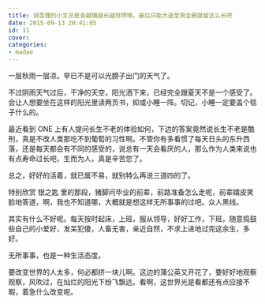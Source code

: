 ```yaml
---
title: 讲歪理的小文总是会越铺越长越觉啰嗦，最后只能大道至简全删就留这么长吧
date: 2015-09-13 20:41:05
id: 11
cover: 
categories:
- madao
---
```


 一层秋雨一层凉。早已不是可以光膀子出门的天气了。

 不过阴雨天气过后，干净的天空，阳光洒下来，已经完全跟夏天不是一个感受了。会让人想要坐在这样的阳光里读两页书，抑或小睡一阵。切记，小睡一定要盖个毯子什么的。

 最近看到 ONE 上有人提问长生不老的体验如何，下边的答案竟然说长生不老是酷刑，真是不改人类那吃不到葡萄的习性啊。不管你有多看惯了每天日头的东升西落，还是每天都会有不同的感受的，说总有一天会看厌的人，那么作为人类来说也有点寿命过长吧，生而为人，真是辛苦您了。

 总之，好好的活着，就已属不易，就别特么再说三道四的了。

 特别欣赏 银之匙 里的那段，猪脚问毕业的前辈，前路准备怎么走呢，前辈嬉皮笑脸地答道，啊，我也不知道哪，大概就是想这样无所事事的过吧。众人黑线。

 其实有什么不好呢。每天按时起床，上班，服从领导，好好工作，下班，随意捣鼓些自己的小爱好，发呆犯傻，人畜无害，亲近自然，不求上进地过完这余生，多好。

 无所事事，也是一种生活态度。

 要改变世界的人太多，何必都挤一块儿啊。这边的蒲公英又开花了，要好好地观察观察，风吹过，在灿烂的阳光下纷飞飘远。看啊，这世界光是看都还有点应接不暇，着急什么改变呢。
